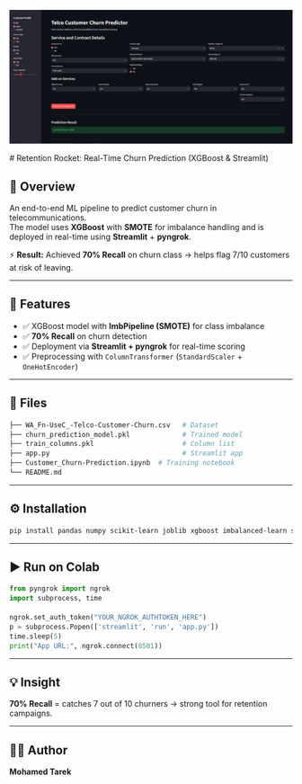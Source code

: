 <p align="center">
  <img src="Deployment_Page.jpg" alt="Deployment Screenshot" width="700">
</p>
#  Retention Rocket: Real-Time Churn Prediction (XGBoost & Streamlit)

## 📌 Overview
An end-to-end ML pipeline to predict customer churn in telecommunications.  
The model uses **XGBoost** with **SMOTE** for imbalance handling and is deployed in real-time using **Streamlit** + **pyngrok**.  

⚡ **Result:** Achieved **70% Recall** on churn class → helps flag 7/10 customers at risk of leaving.  

---

## 🚀 Features
- ✅ XGBoost model with **ImbPipeline (SMOTE)** for class imbalance  
- ✅ **70% Recall** on churn detection  
- ✅ Deployment via **Streamlit + pyngrok** for real-time scoring  
- ✅ Preprocessing with `ColumnTransformer` (`StandardScaler` + `OneHotEncoder`)  

---

## 📂 Files
```bash
├── WA_Fn-UseC_-Telco-Customer-Churn.csv   # Dataset
├── churn_prediction_model.pkl             # Trained model
├── train_columns.pkl                      # Column list
├── app.py                                 # Streamlit app
├── Customer_Churn-Prediction.ipynb  # Training notebook
└── README.md
```

---

## ⚙️ Installation
```bash
pip install pandas numpy scikit-learn joblib xgboost imbalanced-learn streamlit pyngrok
```

---

## ▶️ Run on Colab
```python
from pyngrok import ngrok
import subprocess, time

ngrok.set_auth_token("YOUR_NGROK_AUTHTOKEN_HERE")
p = subprocess.Popen(['streamlit', 'run', 'app.py'])
time.sleep(5)
print("App URL:", ngrok.connect(8501))
```

---

## 💡 Insight
**70% Recall** = catches 7 out of 10 churners → strong tool for retention campaigns.  

---

## 👨‍💻 Author
**Mohamed Tarek**

